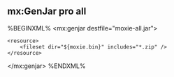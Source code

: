 ## mx:GenJar <span class="label label-success">pro</span> <span class="label label-info">all</span>

%BEGINXML%
<mx:genjar destfile="moxie-all.jar">
	<classfilter>
		<exclude name="org.apache." />
	</classfilter>
	<class name="org.moxie.ant.MaxSetup" />
	<class name="org.moxie.ant.MaxJar" />
	<class name="org.moxie.ant.MaxExtract" />
	<class name="org.moxie.ant.MaxDoc" />
	<resource file="${basedir}/defs/all/tasks.properties" />
			
	<resource>
		<fileset dir="${moxie.bin}" includes="*.zip" />					
	</resource>
</mx:genjar>
%ENDXML%
